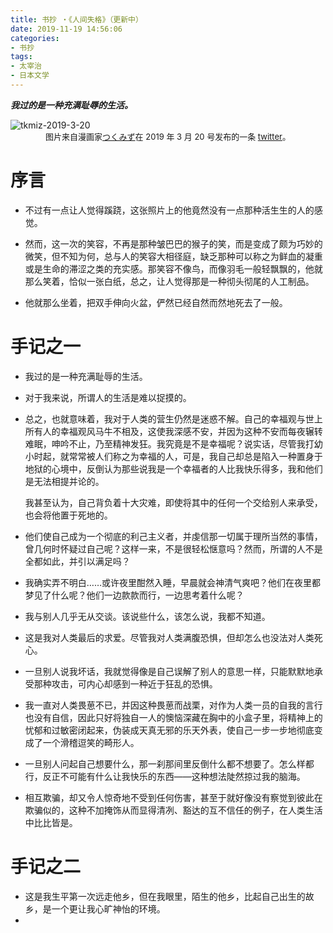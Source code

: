 ```yaml
---
title: 书抄 ・《人间失格》（更新中）
date: 2019-11-19 14:56:06
categories: 
- 书抄
tags:  
- 太宰治
- 日本文学
---
```


***我过的是一种充满耻辱的生活。***

<img src="https://raw.githubusercontent.com/toshiko0o/image-host/master/tkmiz-2019-3-20.jpeg" alt="tkmiz-2019-3-20" style="zoom:100%;" />

<center><font size = 2> 图片来自漫画家<a href="https://ja.wikipedia.org/wiki/つくみず">つくみず</a>在 2019 年 3 月 20 号发布的一条 <a href="https://twitter.com/tkmiz/status/1108140710895640576">twitter</a>。 </font></center>

<!--more-->

# 序言

- 不过有一点让人觉得蹊跷，这张照片上的他竟然没有一点那种活生生的人的感觉。

- 然而，这一次的笑容，不再是那种皱巴巴的猴子的笑，而是变成了颇为巧妙的微笑，但不知为何，总与人的笑容大相径庭，缺乏那种可以称之为鲜血的凝重或是生命的滞涩之类的充实感。那笑容不像鸟，而像羽毛一般轻飘飘的，他就那么笑着，恰似一张白纸，总之，让人觉得那是一种彻头彻尾的人工制品。

- 他就那么坐着，把双手伸向火盆，俨然已经自然而然地死去了一般。

# 手记之一

- 我过的是一种充满耻辱的生活。

- 对于我来说，所谓人的生活是难以捉摸的。

- 总之，也就意味着，我对于人类的营生仍然是迷惑不解。自己的幸福观与世上所有人的幸福观风马牛不相及，这使我深感不安，并因为这种不安而每夜辗转难眠，呻吟不止，乃至精神发狂。我究竟是不是幸福呢？说实话，尽管我打幼小时起，就常常被人们称之为幸福的人，可是，我自己却总是陷入一种置身于地狱的心境中，反倒认为那些说我是一个幸福者的人比我快乐得多，我和他们是无法相提并论的。

  我甚至认为，自己背负着十大灾难，即使将其中的任何一个交给别人来承受，也会将他置于死地的。

- 他们使自己成为一个彻底的利己主义者，并虔信那一切属于理所当然的事情，曾几何时怀疑过自己呢？这样一来，不是很轻松惬意吗？然而，所谓的人不是全都如此，并引以满足吗？

- 我确实弄不明白……或许夜里酣然入睡，早晨就会神清气爽吧？他们在夜里都梦见了什么呢？他们一边款款而行，一边思考着什么呢？

- 我与别人几乎无从交谈。该说些什么，该怎么说，我都不知道。

- 这是我对人类最后的求爱。尽管我对人类满腹恐惧，但却怎么也没法对人类死心。

- 一旦别人说我坏话，我就觉得像是自己误解了别人的意思一样，只能默默地承受那种攻击，可内心却感到一种近于狂乱的恐惧。

- 我一直对人类畏葸不已，并因这种畏葸而战栗，对作为人类一员的自我的言行也没有自信，因此只好将独自一人的懊恼深藏在胸中的小盒子里，将精神上的忧郁和过敏密闭起来，伪装成天真无邪的乐天外表，使自己一步一步地彻底变成了一个滑稽逗笑的畸形人。

- 一旦别人问起自己想要什么，那一刹那间里反倒什么都不想要了。怎么样都行，反正不可能有什么让我快乐的东西——这种想法陡然掠过我的脑海。

- 相互欺骗，却又令人惊奇地不受到任何伤害，甚至于就好像没有察觉到彼此在欺骗似的，这种不加掩饰从而显得清冽、豁达的互不信任的例子，在人类生活中比比皆是。

# 手记之二

- 这是我生平第一次远走他乡，但在我眼里，陌生的他乡，比起自己出生的故乡，是一个更让我心旷神怡的环境。
- 
